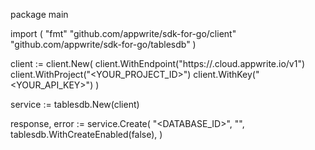 package main

import (
    "fmt"
    "github.com/appwrite/sdk-for-go/client"
    "github.com/appwrite/sdk-for-go/tablesdb"
)

client := client.New(
    client.WithEndpoint("https://<REGION>.cloud.appwrite.io/v1")
    client.WithProject("<YOUR_PROJECT_ID>")
    client.WithKey("<YOUR_API_KEY>")
)

service := tablesdb.New(client)

response, error := service.Create(
    "<DATABASE_ID>",
    "<NAME>",
    tablesdb.WithCreateEnabled(false),
)
